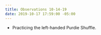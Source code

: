 ```yaml
---
title: Observations 10-14-19
date: 2019-10-17 17:59:00 -05:00
---
```


- Practicing the left-handed Purdie Shuffle.
